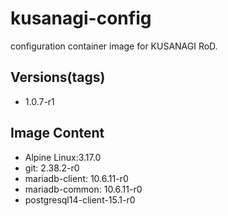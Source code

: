 # kusanagi-config

configuration container image for KUSANAGI RoD.

## Versions(tags)
- 1.0.7-r1

## Image Content
- Alpine Linux:3.17.0
- git: 2.38.2-r0
- mariadb-client: 10.6.11-r0
- mariadb-common: 10.6.11-r0
- postgresql14-client-15.1-r0

